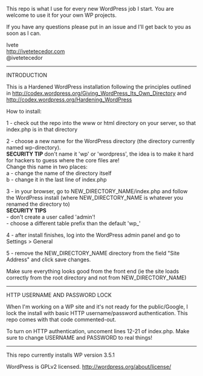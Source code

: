This repo is what I use for every new WordPress job I start. You are welcome to use it for your own WP projects. 

If you have any questions please put in an issue and I'll get back to you as soon as I can.

Ivete
<br>http://ivetetecedor.com
<br>@ivetetecedor

----
INTRODUCTION

This is a Hardened WordPress installation following the principles outlined in http://codex.wordpress.org/Giving_WordPress_Its_Own_Directory and http://codex.wordpress.org/Hardening_WordPress

How to install:

1 - check out the repo into the www or html directory on your server, so that index.php is in that directory

2 - choose a new name for the WordPress directory (the directory currently named wp-directory). 
<br>	**SECURITY TIP** don't name it 'wp' or 'wordpress', the idea is to make it hard for hackers to guess where the core files are!
<br>	Change this name in two places:
<br>	a - change the name of the directory itself
<br>	b - change it in the last line of index.php

3 - in your browser, go to NEW_DIRECTORY_NAME/index.php and follow the WordPress install (where NEW_DIRECTORY_NAME is whatever you renamed the directory to) 
<br>	**SECURITY TIPS** 
<br>		- don't create a user called 'admin'!
<br>		- choose a different table prefix than the default 'wp_'

4 - after install finishes, log into the WordPress admin panel and go to Settings > General

5 - remove the NEW_DIRECTORY_NAME directory from the field "Site Address" and click save changes.

Make sure everything looks good from the front end (ie the site loads correctly from the root directory and not from NEW_DIRECTORY_NAME)

----
HTTP USERNAME AND PASSWORD LOCK

When I'm working on a WP site and it's not ready for the public/Google, I lock the install with basic HTTP username/password authentication. This repo comes with that code commented-out.

To turn on HTTP authentication, uncoment lines 12-21 of index.php. Make sure to change USERNAME and PASSWORD to real things!

----
This repo currently installs WP version 3.5.1

WordPress is GPLv2 licensed. http://wordpress.org/about/license/
